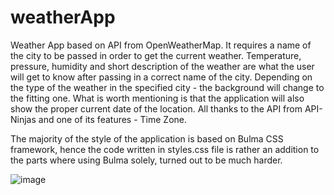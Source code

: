 # weatherApp
Weather App based on API from OpenWeatherMap. It requires a name of the city to be passed in order to get the current weather. 
Temperature, pressure, humidity and short description of the weather are what the user will get to know after passing in a correct name of the city.
Depending on the type of the weather in the specified city - the background will change to the fitting one.
What is worth mentioning is that the application will also show the proper current date of the location. All thanks to the API from API-Ninjas and one of its features - Time Zone.

The majority of the style of the application is based on Bulma CSS framework, hence the code written in styles.css file is rather an addition to the parts where using Bulma solely, turned out to be much harder.

![image](https://github.com/Bartolomeo26/weatherApp/assets/64313992/db596170-6cb7-40b3-b11b-c98d2a1699f8)


